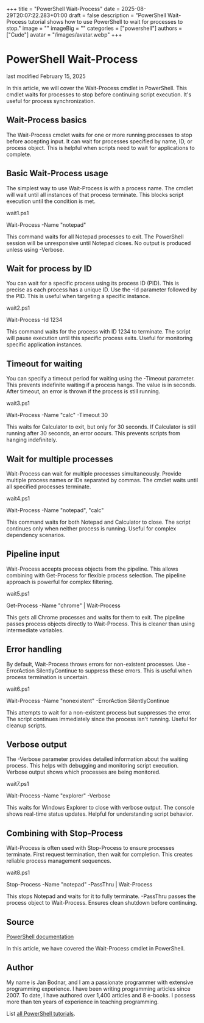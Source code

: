 +++
title = "PowerShell Wait-Process"
date = 2025-08-29T20:07:22.283+01:00
draft = false
description = "PowerShell Wait-Process tutorial shows how to use PowerShell to wait for processes to stop."
image = ""
imageBig = ""
categories = ["powershell"]
authors = ["Cude"]
avatar = "/images/avatar.webp"
+++

# PowerShell Wait-Process

last modified February 15, 2025

In this article, we will cover the Wait-Process cmdlet in
PowerShell. This cmdlet waits for processes to stop before continuing
script execution. It's useful for process synchronization.

## Wait-Process basics

The Wait-Process cmdlet waits for one or more running processes
to stop before accepting input. It can wait for processes specified by name,
ID, or process object. This is helpful when scripts need to wait for
applications to complete.

## Basic Wait-Process usage

The simplest way to use Wait-Process is with a process name.
The cmdlet will wait until all instances of that process terminate. This
blocks script execution until the condition is met.

wait1.ps1
  

Wait-Process -Name "notepad"

This command waits for all Notepad processes to exit. The PowerShell session
will be unresponsive until Notepad closes. No output is produced unless
using -Verbose.

## Wait for process by ID

You can wait for a specific process using its process ID (PID). This is
precise as each process has a unique ID. Use the -Id parameter followed
by the PID. This is useful when targeting a specific instance.

wait2.ps1
  

Wait-Process -Id 1234

This command waits for the process with ID 1234 to terminate. The script
will pause execution until this specific process exits. Useful for
monitoring specific application instances.

## Timeout for waiting

You can specify a timeout period for waiting using the -Timeout parameter.
This prevents indefinite waiting if a process hangs. The value is in seconds.
After timeout, an error is thrown if the process is still running.

wait3.ps1
  

Wait-Process -Name "calc" -Timeout 30

This waits for Calculator to exit, but only for 30 seconds. If Calculator
is still running after 30 seconds, an error occurs. This prevents scripts
from hanging indefinitely.

## Wait for multiple processes

Wait-Process can wait for multiple processes simultaneously.
Provide multiple process names or IDs separated by commas. The cmdlet waits
until all specified processes terminate.

wait4.ps1
  

Wait-Process -Name "notepad", "calc"

This command waits for both Notepad and Calculator to close. The script
continues only when neither process is running. Useful for complex
dependency scenarios.

## Pipeline input

Wait-Process accepts process objects from the pipeline. This
allows combining with Get-Process for flexible process
selection. The pipeline approach is powerful for complex filtering.

wait5.ps1
  

Get-Process -Name "chrome" | Wait-Process

This gets all Chrome processes and waits for them to exit. The pipeline
passes process objects directly to Wait-Process. This is
cleaner than using intermediate variables.

## Error handling

By default, Wait-Process throws errors for non-existent
processes. Use -ErrorAction SilentlyContinue to suppress these errors.
This is useful when process termination is uncertain.

wait6.ps1
  

Wait-Process -Name "nonexistent" -ErrorAction SilentlyContinue

This attempts to wait for a non-existent process but suppresses the error.
The script continues immediately since the process isn't running. Useful
for cleanup scripts.

## Verbose output

The -Verbose parameter provides detailed information about the waiting
process. This helps with debugging and monitoring script execution.
Verbose output shows which processes are being monitored.

wait7.ps1
  

Wait-Process -Name "explorer" -Verbose

This waits for Windows Explorer to close with verbose output. The console
shows real-time status updates. Helpful for understanding script behavior.

## Combining with Stop-Process

Wait-Process is often used with Stop-Process to
ensure processes terminate. First request termination, then wait for
completion. This creates reliable process management sequences.

wait8.ps1
  

Stop-Process -Name "notepad" -PassThru | Wait-Process

This stops Notepad and waits for it to fully terminate. -PassThru passes
the process object to Wait-Process. Ensures clean shutdown
before continuing.

## Source

[PowerShell documentation](https://docs.microsoft.com/en-us/powershell/)

In this article, we have covered the Wait-Process cmdlet in PowerShell.

## Author

My name is Jan Bodnar, and I am a passionate programmer with extensive
programming experience. I have been writing programming articles since 2007.
To date, I have authored over 1,400 articles and 8 e-books. I possess more
than ten years of experience in teaching programming.

List [all PowerShell tutorials](/powershell/).